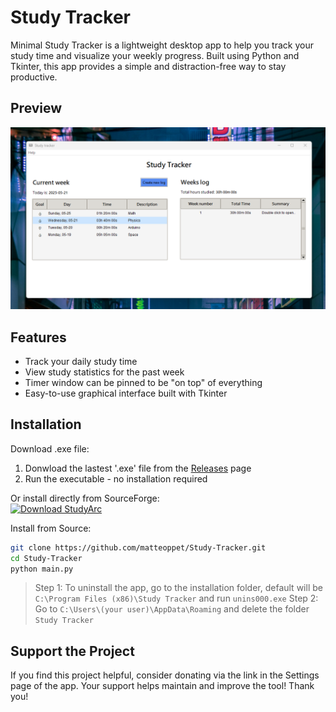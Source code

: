 # Study Tracker

Minimal Study Tracker is a lightweight desktop app to help you track your study time and visualize your weekly progress. Built using Python and Tkinter, this app provides a simple and distraction-free way to stay productive.

## Preview
![App Screenshot](assets/preview_v1_1.png)

## Features
- Track your daily study time
- View study statistics for the past week
- Timer window can be pinned to be "on top" of everything
- Easy-to-use graphical interface built with Tkinter

## Installation
Download .exe file:
1. Donwload the lastest '.exe' file from the [Releases](https://github.com/matteoppet/Study-Tracker/releases) page
2. Run the executable - no installation required

Or install directly from SourceForge:<br>
[![Download StudyArc](https://a.fsdn.com/con/app/sf-download-button)](https://sourceforge.net/projects/studyarc/files/latest/download)

Install from Source:
```bash
git clone https://github.com/matteoppet/Study-Tracker.git
cd Study-Tracker
python main.py
```

> Step 1: To uninstall the app, go to the installation folder, default will be `C:\Program Files (x86)\Study Tracker` and run `unins000.exe`
> Step 2: Go to `C:\Users\(your user)\AppData\Roaming` and delete the folder `Study Tracker`

## Support the Project
If you find this project helpful, consider donating via the link in the Settings page of the app. Your support helps maintain and improve the tool! Thank you!
